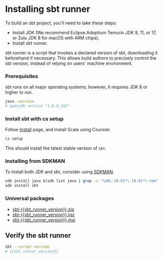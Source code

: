 Installing sbt runner
=====================

To build an sbt project, you'll need to take these steps:

- Install JDK (We recommend Eclipse Adoptium Temurin JDK 8, 11, or 17, or Zulu JDK 8 for macOS with ARM chips).
- Install sbt runner.

sbt runner is a script that invokes a declared version of sbt, downloading it beforehand if necessary. This allows build authors to precisely control
the sbt version, instead of relying on users' machine environment.

### Prerequisites

sbt runs on all major operating systems; however, it requires JDK 8 or higher to run.

```bash
java -version
# openjdk version "1.8.0_352"
```

### Install sbt with **cs setup**

Follow [Install](https://www.scala-lang.org/download/) page, and install Scala using Coursier.

```bash
cs setup
```

This should install the latest stable version of `sbt`.

### Installing from SDKMAN

To install both JDK and sbt, consider using [SDKMAN](https://sdkman.io/).

```bash
sdk install java $(sdk list java | grep -o "\b8\.[0-9]*\.[0-9]*\-tem" | head -1)
sdk install sbt
```

### Universal packages

- [sbt-{{sbt_runner_version}}.zip][ZIP]
- [sbt-{{sbt_runner_version}}.tgz][TGZ]
- [sbt-{{sbt_runner_version}}.msi][MSI]

Verify the sbt runner
---------------------

```bash
sbt --script-version
# {{sbt_runner_version}}
```

  [MSI]: https://github.com/sbt/sbt/releases/download/v{{sbt_runner_version}}/sbt-{{sbt_runner_version}}.msi
  [ZIP]: https://github.com/sbt/sbt/releases/download/v{{sbt_runner_version}}/sbt-{{sbt_runner_version}}.zip
  [TGZ]: https://github.com/sbt/sbt/releases/download/v{{sbt_runner_version}}/sbt-{{sbt_runner_version}}.tgz
